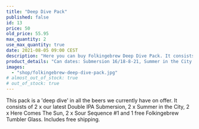 ```yaml
---
title: "Deep Dive Pack"
published: false
id: 13
price: 50
old_price: 55.95
max_quantity: 2
use_max_quantity: true
date: 2021-08-05 09:00 CEST
description: "Here you can buy Folkingebrew Deep Dive Pack. It consists of 2 x our latest beer Submersion, 2 x Summer in the City, 2 x Here Comes The Sun, 2 x Sour Sequence #1 and 1 free Folkingebrew Tumbler Glass. Includes free shipping."
product_details: "Can dates: Submersion 16/18-8-21, Summer in the City 7-7-21, Here Comes The Sun 9-6-21, Sour Sequence #1 14-5-21, Size: 8 x 44 CL and 1 x 40 CL."
images:
  - "shop/folkingebrew-deep-dive-pack.jpg"
# almost_out_of_stock: true
# out_of_stock: true
---
```


This pack is a 'deep dive' in all the beers we currently have on offer. It consists of 2 x our latest Double IPA Submersion, 2 x Summer in the City, 2 x Here Comes The Sun, 2 x Sour Sequence #1 and 1 free Folkingebrew Tumbler Glass. Includes free shipping.
